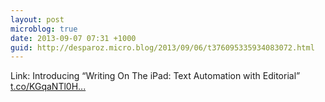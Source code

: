 ```yaml
---
layout: post
microblog: true
date: 2013-09-07 07:31 +1000
guid: http://desparoz.micro.blog/2013/09/06/t376095335934083072.html
---
```

Link: Introducing “Writing On The iPad: Text Automation with Editorial” [t.co/KGqaNTl0H...](http://t.co/KGqaNTl0HG)

